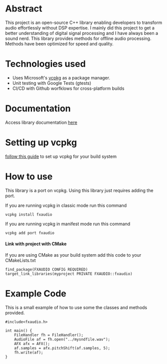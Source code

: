 # Abstract
This project is an open-source C++ library enabling developers to transform audio effortlessly without DSP expertise. I mainly did this project to get a better understanding of digital signal processing and I have always been a sound nerd. This library provides methods for offline audio processing. Methods have been optimized for speed and quality.

# Technologies used
* Uses Microsoft's [vcpkg](https://github.com/microsoft/vcpkg) as a package manager.
* Unit testing with Google Tests (gtests)
* CI/CD with Github worfklows for cross-platform builds

# Documentation
Access library documentation [here](https://enzomassyle.github.io/AudioFX/index.html)

# Setting up vcpkg
[follow this guide](https://learn.microsoft.com/en-us/vcpkg/get_started/get-started?pivots=shell-bash) to set up vcpkg for your build system
# How to use 
This library is a port on vcpkg. Using this library just requires adding the port.

If you are running vcpkg in classic mode run this command
```Console
vcpkg install fxaudio
```

If you are running vcpkg in manifest mode run this command
```Console
vcpkg add port fxaudio
```

#### Link with project with CMake

If you are using CMake as your build system add this code to your CMakeLists.txt
```Console
find_package(FXAUDIO CONFIG REQUIRED)
target_link_libraries(myproject PRIVATE FXAUDIO::fxaudio)
```
# Example Code
This is a small example of how to use some the classes and methods provided. 
```Console
#include<fxaudio.h>

int main() {
    FileHandler fh = FileHandler();
    AudioFile af = fh.open("../mysndfile.wav");
    AFX afx = AFX();
    af.samples = afx.pitchShift(af.samples, 5);
    fh.write(af);
}
```







<!-- # How to Use
To use this application, put any voice samples in the samples folder. In src/main.cpp, apply audio processing to a given .mp3 or .wav file

First install [libsndfile](https://github.com/libsndfile/libsndfile)
Clone this [FFT Repo](https://github.com/mborgerding/kissfft)

navigate to the build directory 

run `cd build` \
run `cmake ..` \
run `make` 

excecute the `mc` excetuable providing a sound file. Here is provided with an example sound file \
`./mc Diner.wav`

A file titled out.wav will be written to the build directory -->
